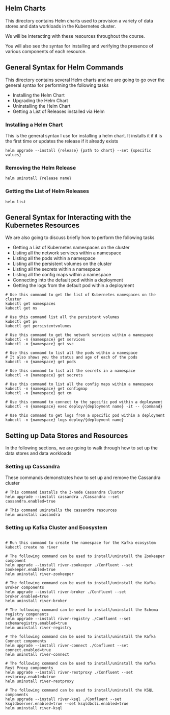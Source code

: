 ## Helm Charts

This directory contains Helm charts used to provision a variety of data stores and data workloads in the Kubernetes cluster.

We will be interacting with these resources throughout the course.

You will also see the syntax for installing and verifying the presence of various components of each resource.

## General Syntax for Helm Commands
This directory contains several Helm charts and we are going to go over the general syntax for performing the following tasks
- Installing the Helm Chart
- Upgrading the Helm Chart
- Uninstalling the Helm Chart
- Getting a List of Releases installed via Helm

### Installing a Helm Chart

This is the general syntax I use for installing a helm chart. It installs it if it is the first time or updates the release if it already exists

```shell
helm upgrade --install {release} {path to chart} --set {specific values}
```
### Removing the Helm Release

```shell
helm uninstall {release name}
```

### Getting the List of Helm Releases

```shell
helm list
```

## General Syntax for Interacting with the Kubernetes Resources
We are also going to discuss briefly how to perform the following tasks
- Getting a List of Kubernetes namespaces on the cluster
- Listing all the network services within a namespace
- Listing all the pods within a namespace
- Listing all the persistent volumes on the cluster
- Listing all the secrets within a namespace
- Listing all the config maps within a namespace
- Connecting into the default pod within a deployment
- Getting the logs from the default pod within a deployment


```shell
# Use this command to get the list of Kubernetes namespaces on the cluster 
kubectl get namespaces
kubectl get ns

# Use this command list all the persistent volumes
kubectl get pv
kubectl get persistentvolumes

# Use this command to get the network services within a namespace
kubectl -n {namespace} get services
kubectl -n {namespace} get svc

# Use this command to list all the pods within a namespace
# It also shows you the status and age of each of the pods
kubectl -n {namespace} get pods

# Use this command to list all the secrets in a namespace 
kubectl -n {namespace} get secrets

# Use this command to list all the config maps within a namespace
kubectl -n {namespace} get configmap
kubectl -n {namespace} get cm

# Use this command to connect to the specific pod within a deployment
kubectl -n {namespace} exec deploy/{deployment name} -it -- {command}

# Use this command to get logs from a specific pod within a deployment
kubectl -n {namespace} logs deploy/{deployment name}

```
## Setting up Data Stores and Resources

In the following sections, we are going to walk through how to set up the data stores and data workloads

### Setting up Cassandra

These commands demonstrates how to set up and remove the Cassandra cluster

```shell
# This command installs the 3-node Cassandra Cluster
helm upgrade --install cassandra ./Cassandra --set cassandra.enabled=true

# This command uninstalls the cassandra resources
helm uninstall cassandra
```

### Setting up Kafka Cluster and Ecosystem

```shell

# Run this command to create the namespace for the Kafka ecosystem
kubectl create ns river

# The following command can be used to install/uninstall the Zookeeper component
helm upgrade --install river-zookeeper ./Confluent --set zookeeper.enabled=true
helm uninstall river-zookeeper

# The following command can be used to install/uninstall the Kafka Broker components
helm upgrade --install river-broker ./Confluent --set broker.enabled=true
helm uninstall river-broker

# The following command can be used to install/uninstall the Schema registry components
helm upgrade --install river-registry ./Confluent --set schemaregistry.enabled=true
helm uninstall river-registry

# The following command can be used to install/uninstall the Kafka Connect components
helm upgrade --install river-connect ./Confluent --set connect.enabled=true
helm uninstall river-connect

# The following command can be used to install/uninstall the Kafka Rest Proxy components
helm upgrade --install river-restproxy ./Confluent --set restproxy.enabled=true
helm uninstall river-restproxy

# The following command can be used to install/uninstall the KSQL components
helm upgrade --install river-ksql ./Confluent --set ksqldbserver.enabled=true --set ksqldbcli.enabled=true
helm uninstall river-ksql

```
